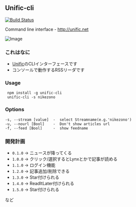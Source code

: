 Unific-cli
---
[![Build Status](https://travis-ci.org/nikezono/unific-cli.png)](https://travis-ci.org/nikezono/unific-cli)

Command line interface - http://unific.net

![Image](http://gyazo.com/9c7d373fe37393e927c6a7de81b0018e.png)

### これはなに

* [Unific](http://unific.net)のCLIインターフェースです
* コンソールで動作するRSSリーダです

### Usage

     npm install -g unific-cli
     unific-cli -s nikezono

### Options
    -s, --stream [value]  -  select Streamname(e.g.'nikezono')
    -u, --nourl [Bool]    -  Don't show articles url
    -f, --feed [Bool]     -  show feedname

### 開発計画

* `0.1.0` -> ニュースが降ってくる
* `1.0.0` -> クリック/選択するとLynxとかで記事が読める
* `1.1.0` -> ログイン機能
* `1.2.0` -> 記事追加/削除できる
* `1.3.0` -> Star付けられる
* `1.4.0` -> ReadItLater付けられる
* `1.5.0` -> Star付けられる

など

